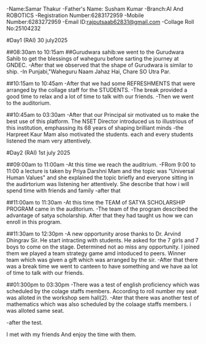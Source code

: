 -Name:Samar Thakur
-Father's Name: Susham Kumar
-Branch:AI And ROBOTICS
-Registration Number:6283172959
-Mobile Number:6283272959
-Email ID:rajputsaab62831@gmail.com
-Collage Roll No:25104232

#Day1 (RAI) 30 july2025

##08:30am to 10:15am
##Gurudwara sahib:we went to the Gurudwara Sahib to get the blessings of waheguru before sarting the journey at GNDEC.
-After that we observed that the shape of Gurudwara is similar to ship.
-In Punjabi,"Waheguru Naam Jahaz Hai, Chare SO Utra Par.

##10:15am to 10:45am
-After that we had some REFRESHMENTS that were arranged by the collage staff for the STUDENTS.
-The break provided a good time to relax and a lot of time to talk with our friends.
-Then we went to the auditorium.

##10:45am to 03:30am
-After that our Principal sir motivated us to make the best use of this platform. The NSET Director introduced us to illustrious of this institution, emphassing its 68 years of  shaping brilliant minds 
-the Harpreet Kaur Mam also  motivated the students. each and every students listened the mam very attentively.

#Day2 (RAI)  1st july 2025

##09:00am to 11:00am
-At this time we reach the auditrium.
-FRom 9:00 to 11:00 a lecture is taken by Priya Darshni Mam and the topic was "Universal Human Values" and she explained the topic briefly and everyone sitting in the audirtorium was listening her attentively. She describe that how i will spend time with friends and family
-after that

##11:00am to 11:30am
-At this time the TEAM of SATYA SCHOLARSHIP PROGRAM came in the auditorium.
-The team of the program described the advantage of satya scholarship. After that they had taught us how we can enroll in this program.

##11:30am to 12:30pm
-A new opportunity arose thanks to Dr. Arvind Dhingrav Sir. He start intracting with students. He asked for the 7 girls and 7 boys to come on the stage. Determined not ao miss any opportunity. I joined them we played a team strategy game amd intoduced to peers. Winner team which was given a gift which was arranged by the sir.
-After that there was a break time we went to canteen to have something and we have aa lot of time to talk with our friends.

##01:300pm to 03:30pm
-There was a test of english proficiency which was scheduled by the colage staffs members. According to roll number my seat was alloted in the workshop sem hall(2).
-Ater that there was another test of mathematics which was also scheduled by the colaage staffs members. i was alloted same seat.

-after the test.

I met with my friends And enjoy the time with them.
